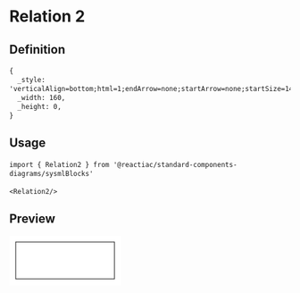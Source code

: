 # Relation 2

## Definition

```
{
  _style: 'verticalAlign=bottom;html=1;endArrow=none;startArrow=none;startSize=14;startFill=0;edgeStyle=orthogonalEdgeStyle;',
  _width: 160,
  _height: 0,
}
```

## Usage

```
import { Relation2 } from '@reactiac/standard-components-diagrams/sysmlBlocks'

<Relation2/>
```

## Preview

<img src="./relation-2.png" width="200"/>
